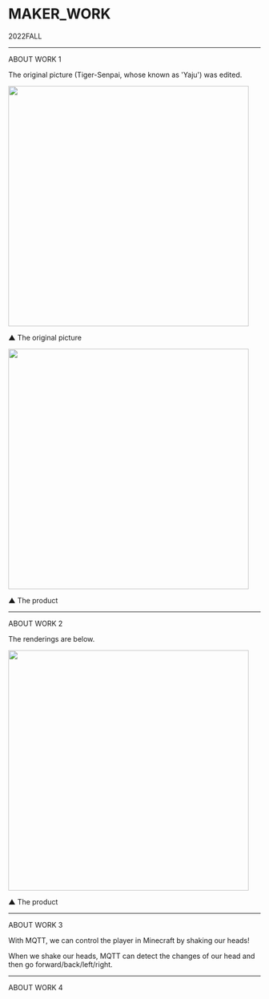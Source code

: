 # MAKER_WORK
2022FALL

********************

ABOUT WORK 1

The original picture (Tiger-Senpai, whose known as 'Yaju') was edited.

<img src="https://user-images.githubusercontent.com/72453752/209828856-e0a8d258-07fe-4e6f-96a9-7179d157074f.jpg" width="480px">

▲ The original picture

<img src="https://user-images.githubusercontent.com/72453752/209828720-aa8ea331-78a7-416e-aa65-22a77acfdc69.png" width="480px">

▲ The product

********************

ABOUT WORK 2

The renderings are below.

<img src="https://user-images.githubusercontent.com/72453752/209893549-c96e7143-2d74-46c2-87f8-7c40c9a4ded6.jpg" width="480px">

▲ The product

********************

ABOUT WORK 3

With MQTT, we can control the player in Minecraft by shaking our heads!

When we shake our heads, MQTT can detect the changes of our head and then go forward/back/left/right.

********************

ABOUT WORK 4
